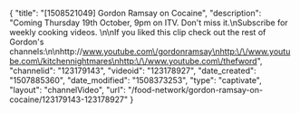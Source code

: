 {
    "title": "[1508521049] Gordon Ramsay on Cocaine",
    "description": "Coming Thursday 19th October, 9pm on ITV. Don't miss it.\nSubscribe for weekly cooking videos. \n\nIf you liked this clip check out the rest of Gordon's channels:\n\nhttp:\/\/www.youtube.com\/gordonramsay\nhttp:\/\/www.youtube.com\/kitchennightmares\nhttp:\/\/www.youtube.com\/thefword",
    "channelid": "123179143",
    "videoid": "123178927",
    "date_created": "1507885360",
    "date_modified": "1508373253",
    "type": "captivate",
    "layout": "channelVideo",
    "url": "\/food-network\/gordon-ramsay-on-cocaine\/123179143-123178927"
}
